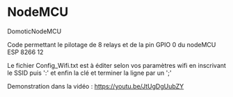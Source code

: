 # NodeMCU
DomoticNodeMCU

Code permettant le pilotage de 8 relays et de la pin GPIO 0 du nodeMCU ESP 8266 12 

Le fichier Config_Wifi.txt est à éditer selon vos paramètres wifi en inscrivant le SSID puis ':' et enfin la clé et terminer la ligne par un ';'

Demonstration dans la vidéo :
https://youtu.be/JtUgDgUubZY
